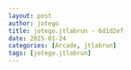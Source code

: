 ```yaml
---
layout: post
author: jotego
title: jotego.jtlabrun - 6d1d2ef
date: 2025-01-24
categories: [Arcade, jtlabrun]
tags: [jotego.jtlabrun]
---
```


